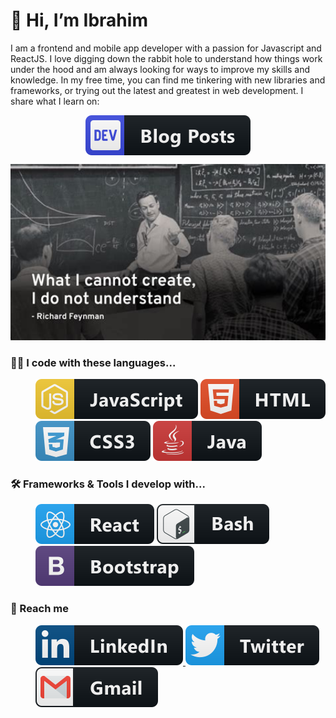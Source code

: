 # 👋 Hi, I’m Ibrahim

I am a frontend and mobile app developer with a passion for Javascript and ReactJS. I love digging down the rabbit hole to understand how things work under the hood and am always looking for ways to improve my skills and knowledge. In my free time, you can find me tinkering with new libraries and frameworks, or trying out the latest and greatest in web development. I share what I learn on:

<p style="display: flex; justify-content: center">
   <img src="https://raw.githubusercontent.com/MikeCodesDotNET/ColoredBadges/master/svg/blogs/devto.svg" 
   alt="devto logo"
 />
</p>

<p style="text-align: center;">
<img src="/Resources/quote.jpeg" style="width:100%; max-height: 400px" alt="what i cannot creat i don`t understand" />
</p>

<!-- ### 🌱 Currently working on...

Fortisman —a react native app to help you track your detox progress. -->

### 🧑‍💻 I code with these languages...

<p style="margin-left: 40px">
  <img src="https://raw.githubusercontent.com/MikeCodesDotNET/ColoredBadges/master/svg/dev/languages/js.svg" alt="javascript" />
  <img src="https://raw.githubusercontent.com/MikeCodesDotNET/ColoredBadges/master/svg/dev/languages/html.svg" alt="html" />
  <img src="https://raw.githubusercontent.com/MikeCodesDotNET/ColoredBadges/master/svg/dev/languages/css3.svg" alt="css3" />
  <img src="https://raw.githubusercontent.com/MikeCodesDotNET/ColoredBadges/master/svg/dev/languages/java.svg" alt="java" />
</p>

### 🛠️ Frameworks & Tools I develop with...

<p style="margin-left: 40px">
  <img src="https://raw.githubusercontent.com/MikeCodesDotNET/ColoredBadges/master/svg/dev/frameworks/react.svg" alt="reactjs" />
  <!-- <img src="https://vitejs.dev/logo.svg" alt="vite" /> -->
  <img src="https://raw.githubusercontent.com/MikeCodesDotNET/ColoredBadges/master/svg/dev/tools/bash.svg" alt="bash" />
  <img src="https://raw.githubusercontent.com/MikeCodesDotNET/ColoredBadges/master/svg/dev/frameworks/bootstrap.svg" alt="bootstrap" />
</p>

<!-- ### Frameworks

<p>
  <img src="https://raw.githubusercontent.com/MikeCodesDotNET/ColoredBadges/master/svg/dev/frameworks/react.svg" alt="reactjs" />
  <img src="https://raw.githubusercontent.com/MikeCodesDotNET/ColoredBadges/master/svg/dev/frameworks/nodejs.svg" alt="nodejs" />
  <img src="https://raw.githubusercontent.com/MikeCodesDotNET/ColoredBadges/master/svg/dev/frameworks/bootstrap.svg" alt="bootstrap" />
</p>

### Tools

<p>
  <img src="https://raw.githubusercontent.com/MikeCodesDotNET/ColoredBadges/master/svg/dev/tools/visualstudio_code.svg" alt="vs code" />
  <img src="https://raw.githubusercontent.com/MikeCodesDotNET/ColoredBadges/master/svg/dev/tools/android_studio.svg" alt="android_studio" />
  <img src="https://raw.githubusercontent.com/MikeCodesDotNET/ColoredBadges/master/svg/dev/tools/bash.svg" alt="bash" />
</p> -->

### 💬 Reach me

<p style="margin-left: 40px">
  <a href="https://www.linkedin.com/in/ibrahim-isa-jajere-ba3980191/">
    <img src="https://raw.githubusercontent.com/MikeCodesDotNET/ColoredBadges/master/svg/social/linkedin.svg" alt="linkedin logo" />
  </a>
  <a href="https://twitter.com/mi_ki_bo">
    <img src="https://raw.githubusercontent.com/MikeCodesDotNET/ColoredBadges/master/svg/social/twitter.svg" alt="twitter logo" />
  </a>
  <a href="mailto:ibrahimisajajere274@gmail.com">
    <img src="https://raw.githubusercontent.com/MikeCodesDotNET/ColoredBadges/master/svg/social/gmail.svg" alt="gmail logo" />
  </a>

  <!-- [![dev.to logo](https://raw.githubusercontent.com/MikeCodesDotNET/ColoredBadges/master/svg/blogs/devto.svg)](https://dev.to/mikibo) -->
</p>

<!---
mikib0/mikib0 is a ✨ special ✨ repository because its `README.md` (this file) appears on your GitHub profile.
You can click the Preview link to take a look at your changes.
--->
